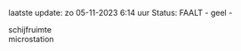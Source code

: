 laatste update: 
zo 05-11-2023  6:14   uur 
Status: FAALT - geel - 
<div class="service R">schijfruimte</div><div class="service R">microstation</div>